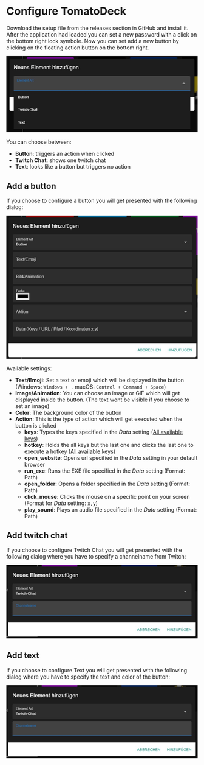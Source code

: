 # Configure TomatoDeck
Download the setup file from the releases section in GitHub and install it. After the application had loaded you can set a new password with a click on the bottom right lock symbole. Now you can set add a new button by clicking on the floating action button on the bottom right.

![Available Element Types](images/element_types.jpg)

You can choose between:
- **Button**: triggers an action when clicked
- **Twitch Chat**: shows one twitch chat
- **Text**: looks like a button but triggers no action

## Add a button
If you choose to configure a button you will get presented with the following dialog:

![Button Configuration](images/button_configuration.jpg)

Available settings:
- **Text/Emoji**: Set a text or emoji which will be displayed in the button (Windows: `Windows + .` macOS: `Control + Command + Space`)
- **Image/Animation**: You can choose an image or GIF which will get displayed inside the button. (The text wont be visible if you choose to set an image)
- **Color**: The background color of the button
- **Action**: This is the type of action which will get executed when the button is clicked
  - **keys**: Types the keys specified in the *Data* setting ([All available keys](https://nut-tree.github.io/apidoc/enums/key_enum.Key.html))
  - **hotkey**: Holds the all keys but the last one and clicks the last one to execute a hotkey ([All available keys](https://nut-tree.github.io/apidoc/enums/key_enum.Key.html))
  - **open_website**: Opens url specified in the *Data* setting in your default browser
  - **run_exe**: Runs the EXE file specified in the *Data* setting (Format: Path)
  - **open_folder**: Opens a folder specified in the *Data* setting (Format: Path)
  - **click_mouse**: Clicks the mouse on a specific point on your screen (Format for *Data* setting: `x,y`)
  - **play_sound**: Plays an audio file specified in the *Data* setting (Format: Path)
## Add twitch chat
If you choose to configure Twitch Chat you will get presented with the following dialog where you have to specify a channelname from Twitch:

![Twitch Chat Configuration](images/twitch_chat_configuration.jpg)

## Add text
If you choose to configure Text you will get presented with the following dialog where you have to specify the text and color of the button:

![Text Configuration](images/twitch_chat_configuration.jpg)